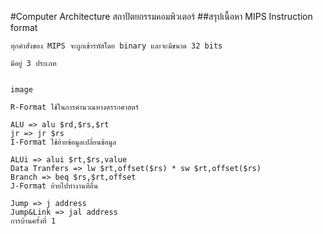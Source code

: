 #Computer Architecture สถาปัตยกรรมคอมพิวเตอร์
##สรุปเนื้อหา
    MIPS Instruction format

    ทุกคำสั่งของ MIPS จะถูกเข้ารหัสโดย binary และจะมีขนาด 32 bits

    มีอยู่ 3 ประเภท


    image

    R-Format ใช้ในการคำนวณทางตรรกศาสตร์

    ALU => alu $rd,$rs,$rt
    jr => jr $rs
    I-Format ใช้ย้ายข้อมูลเปลี่ยนข้อมูล

    ALUi => alui $rt,$rs,value
    Data Tranfers => lw $rt,offset($rs) * sw $rt,offset($rs)
    Branch => beq $rs,$rt,offset
    J-Format ย้ายไปทำงานที่อื่น

    Jump => j address
    Jump&Link => jal address
    การบ้านครั้งที่ 1
